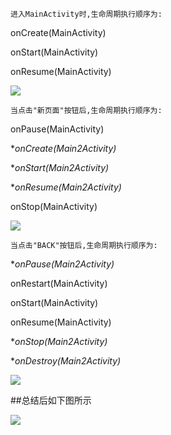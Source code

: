     进入MainActivity时,生命周期执行顺序为:

onCreate(MainActivity)

onStart(MainActivity)

onResume(MainActivity)

![](https://github.com/huxiaozi/Lifecycle/blob/master/app/art/MainActivity_in.png)

    当点击"新页面"按钮后,生命周期执行顺序为:

onPause(MainActivity)

 **onCreate(Main2Activity)*

 **onStart(Main2Activity)*

 **onResume(Main2Activity)*
 
onStop(MainActivity)

![](https://github.com/huxiaozi/Lifecycle/blob/master/app/art/Main2Activity_in.png)

    当点击"BACK"按钮后,生命周期执行顺序为:
    
 **onPause(Main2Activity)*

onRestart(MainActivity)

onStart(MainActivity)

onResume(MainActivity)

 **onStop(Main2Activity)*
 
 **onDestroy(Main2Activity)*
 
 ![](https://github.com/huxiaozi/Lifecycle/blob/master/app/art/Main2Activity_back.png)
 
##总结后如下图所示
 
 ![](https://github.com/huxiaozi/Lifecycle/blob/master/app/art/Activity_intent_lifeCycle.png)
 